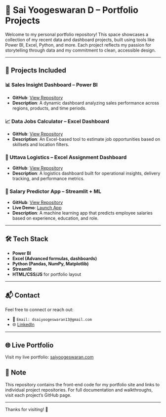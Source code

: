 # 💼 Sai Yoogeswaran D – Portfolio Projects

Welcome to my personal portfolio repository! This space showcases a collection of my recent data and dashboard projects, built using tools like Power BI, Excel, Python, and more. Each project reflects my passion for storytelling through data and my commitment to clean, accessible design.

---

## 📁 Projects Included

### 📊 Sales Insight Dashboard – Power BI
- **GitHub**: [View Repository](https://github.com/Saiyoogeswaran/PowerBI_Dashboard)
- **Description**: A dynamic dashboard analyzing sales performance across regions, products, and time periods.

### 📈 Data Jobs Calculator – Excel Dashboard
- **GitHub**: [View Repository](https://github.com/Saiyoogeswaran/Excel_Beginner_Project)
- **Description**: An Excel-based tool to estimate job opportunities based on skillsets and location filters.

### 🚚 Uttava Logistics – Excel Assignment Dashboard
- **GitHub**: [View Repository](https://github.com/Saiyoogeswaran/Uttava-Logistics-Assignment)
- **Description**: A logistics dashboard built for operational insights, delivery tracking, and performance metrics.

### 🧠 Salary Predictor App – Streamlit + ML
- **GitHub**: [View Repository](https://github.com/Saiyoogeswaran/Edunet_Employee_Salary_Prediction)
- **Live Demo**: [Launch App](https://employeesalpred.streamlit.app/)
- **Description**: A machine learning app that predicts employee salaries based on experience, education, and role.

---

## 🛠️ Tech Stack

- **Power BI**
- **Excel (Advanced formulas, dashboards)**
- **Python (Pandas, NumPy, Matplotlib)**
- **Streamlit**
- **HTML/CSS/JS** for portfolio layout

---

## 📬 Contact

Feel free to connect or reach out:

- 📧 `Email: dsaiyoogeswaran13@gmail.com`
- 🌐 [LinkedIn](https://www.linkedin.com/in/saiyoogeswaran)

---

## 🌐 Live Portfolio

Visit my live portfolio: [saiyoogeswaran.com](https://sydportfolio.netlify.app/)


## 📌 Note

This repository contains the front-end code for my portfolio site and links to individual project repositories. For full documentation and walkthroughs, visit each project’s GitHub page.

---

Thanks for visiting! 🚀
